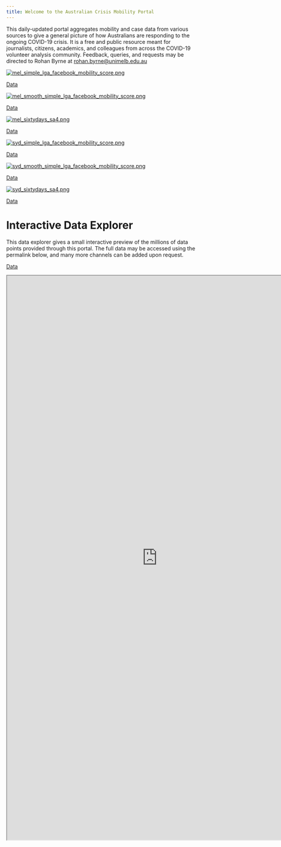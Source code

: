 ```yaml
---
title: Welcome to the Australian Crisis Mobility Portal
---
```


This daily-updated portal aggregates mobility and case data from various sources to give a general picture of how Australians are responding to the ongoing COVID-19 crisis. It is a free and public resource meant for journalists, citizens, academics, and colleagues from across the COVID-19 volunteer analysis community. Feedback, queries, and requests may be directed to Rohan Byrne at <rohan.byrne@unimelb.edu.au>


[![mel_simple_lga_facebook_mobility_score.png](https://rsbyrne.github.io/mobility-aus/products/mel_simple_lga_facebook_mobility_score.png)](https://rsbyrne.github.io/mobility-aus/products/mel_simple_lga_facebook_mobility_score.png)

[Data](https://rsbyrne.github.io/mobility-aus/products/mel_simple_lga_facebook_mobility_score.csv)

[![mel_smooth_simple_lga_facebook_mobility_score.png](https://rsbyrne.github.io/mobility-aus/products/mel_smooth_simple_lga_facebook_mobility_score.png)](https://rsbyrne.github.io/mobility-aus/products/mel_smooth_simple_lga_facebook_mobility_score.png)

[Data](https://rsbyrne.github.io/mobility-aus/products/mel_smooth_simple_lga_facebook_mobility_score.csv)

[![mel_sixtydays_sa4.png](https://rsbyrne.github.io/mobility-aus/products/mel_sixtydays_sa4.png)](https://rsbyrne.github.io/mobility-aus/products/mel_sixtydays_sa4.png)

[Data](https://rsbyrne.github.io/mobility-aus/products/mel_sixtydays_sa4.csv)

[![syd_simple_lga_facebook_mobility_score.png](https://rsbyrne.github.io/mobility-aus/products/syd_simple_lga_facebook_mobility_score.png)](https://rsbyrne.github.io/mobility-aus/products/syd_simple_lga_facebook_mobility_score.png)

[Data](https://rsbyrne.github.io/mobility-aus/products/syd_simple_lga_facebook_mobility_score.csv)

[![syd_smooth_simple_lga_facebook_mobility_score.png](https://rsbyrne.github.io/mobility-aus/products/syd_smooth_simple_lga_facebook_mobility_score.png)](https://rsbyrne.github.io/mobility-aus/products/syd_smooth_simple_lga_facebook_mobility_score.png)

[Data](https://rsbyrne.github.io/mobility-aus/products/syd_smooth_simple_lga_facebook_mobility_score.csv)

[![syd_sixtydays_sa4.png](https://rsbyrne.github.io/mobility-aus/products/syd_sixtydays_sa4.png)](https://rsbyrne.github.io/mobility-aus/products/syd_sixtydays_sa4.png)

[Data](https://rsbyrne.github.io/mobility-aus/products/syd_sixtydays_sa4.csv)


# Interactive Data Explorer

This data explorer gives a small interactive preview of the millions of data points provided through this portal. The full data may be accessed using the permalink below, and many more channels can be added upon request.

[Data](https://rsbyrne.github.io/mobility-aus/products/dashboard_mel_lga.csv)

<iframe id="dashboard_mel"
    title="Melbourne Interactive Dashboard"
    width="800"
    height="1500"
    src="https://rsbyrne.github.io/mobility-aus/products/dashboard_mel.html">
</iframe>
